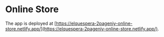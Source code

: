 # Online Store

The app is deployed at [https://elquespera-2pageniy-online-store.netlify.app/](https://elquespera-2pageniy-online-store.netlify.app/).
